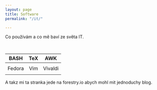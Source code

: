 ```yaml
---
layout: page
title: Software
permalink: "/it/"

---
```

Co používám a co mě baví ze světa IT.

<br>

| BASH | TeX | AWK |
| :---: | :---: | :---: |
|  |  |  |
| Fedora | Vim | Vivaldi |
|  |  |  |

A takz mi ta stranka jede na forestry.io abych mohl mit jednoduchy blog.
